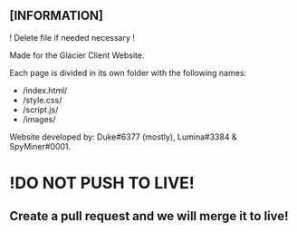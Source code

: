 
## [INFORMATION]

! Delete file if needed necessary !

Made for the Glacier Client Website.

Each page is divided in its own folder with the following names:
- /index.html/
- /style.css/
- /script.js/
- /images/

Website developed by: Duke#6377 (mostly), Lumina#3384 & SpyMiner#0001.

 
# !DO NOT PUSH TO LIVE!
## Create a pull request and we will merge it to live!
